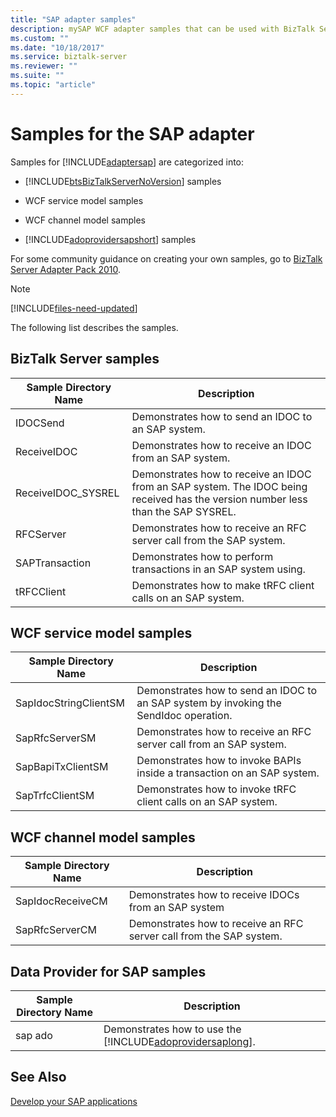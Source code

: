```yaml
---
title: "SAP adapter samples"
description: mySAP WCF adapter samples that can be used with BizTalk Server, WCF service model, WCF channel model, and the Data Provider for SAP
ms.custom: ""
ms.date: "10/18/2017"
ms.service: biztalk-server
ms.reviewer: ""
ms.suite: ""
ms.topic: "article"
---
```

# Samples for the SAP adapter
Samples for [!INCLUDE[adaptersap](../../includes/adaptersap-md.md)] are categorized into:  

- [!INCLUDE[btsBizTalkServerNoVersion](../../includes/btsbiztalkservernoversion-md.md)] samples  

- WCF service model samples  

- WCF channel model samples  

- [!INCLUDE[adoprovidersapshort](../../includes/adoprovidersapshort-md.md)] samples  


 For some community guidance on creating your own samples, go to [BizTalk Server Adapter Pack 2010](https://social.technet.microsoft.com/wiki/contents/articles/5118.biztalk-server-adapter-pack-2010.aspx).

> [!NOTE]
> [!INCLUDE[files-need-updated](../../includes/files-need-updated.md)]

 The following list describes the samples.

## BizTalk Server samples  

|Sample Directory Name|Description|  
|---------------------------|-----------------|  
|IDOCSend|Demonstrates how to send an IDOC to an SAP system.|  
|ReceiveIDOC|Demonstrates how to receive an IDOC from an SAP system.|  
|ReceiveIDOC_SYSREL|Demonstrates how to receive an IDOC from an SAP system. The IDOC being received has the version number less than the SAP SYSREL.|  
|RFCServer|Demonstrates how to receive an RFC server call from the SAP system.|  
|SAPTransaction|Demonstrates how to perform transactions in an SAP system using.|  
|tRFCClient|Demonstrates how to make tRFC client calls on an SAP system.|  

## WCF service model samples   

|Sample Directory Name|Description|  
|---------------------------|-----------------|  
|SapIdocStringClientSM|Demonstrates how to send an IDOC to an SAP system by invoking the SendIdoc operation.|  
|SapRfcServerSM|Demonstrates how to receive an RFC server call from an SAP system.|  
|SapBapiTxClientSM|Demonstrates how to invoke BAPIs inside a transaction on an SAP system.|  
|SapTrfcClientSM|Demonstrates how to invoke tRFC client calls on an SAP system.|  

## WCF channel model samples  

|Sample Directory Name|Description|  
|---------------------------|-----------------|  
|SapIdocReceiveCM|Demonstrates how to receive IDOCs from an SAP system|  
|SapRfcServerCM|Demonstrates how to receive an RFC server call from the SAP system.|  

## Data Provider for SAP samples  

| Sample Directory Name |                                             Description                                              |
|-----------------------|------------------------------------------------------------------------------------------------------|
|        sap ado        | Demonstrates how to use the [!INCLUDE[adoprovidersaplong](../../includes/adoprovidersaplong-md.md)]. |

## See Also  
[Develop your SAP applications](../../adapters-and-accelerators/adapter-sap/develop-your-sap-applications.md)
